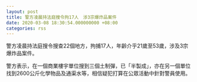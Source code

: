 ```yaml
---
layout: post
title: 警方凌晨持法庭搜令拘17人　涉3宗爆炸品案件
date: 2020-03-08 18:30:54.000000000 +08:00
categories: rss
---
```


警方凌晨持法庭搜令搜查22個地方，拘捕17人，年齡介乎21歲至53歲，涉及3宗爆炸品案件。

警方表示，在一個商業樓宇單位搜到三個土制彈，已「半製成」，亦在另一個單位找到2600公斤化學物品及通渠水等，相信疑犯打算在公眾活動中針對警員使用。
